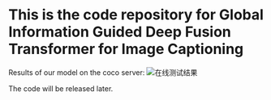 # This is the code repository for Global Information Guided Deep Fusion Transformer for Image Captioning
Results of our model on the coco server:
![在线测试结果](https://github.com/user-attachments/assets/d72f908a-5015-4206-8f58-1a5f5057d39a)

The code will be released later.
